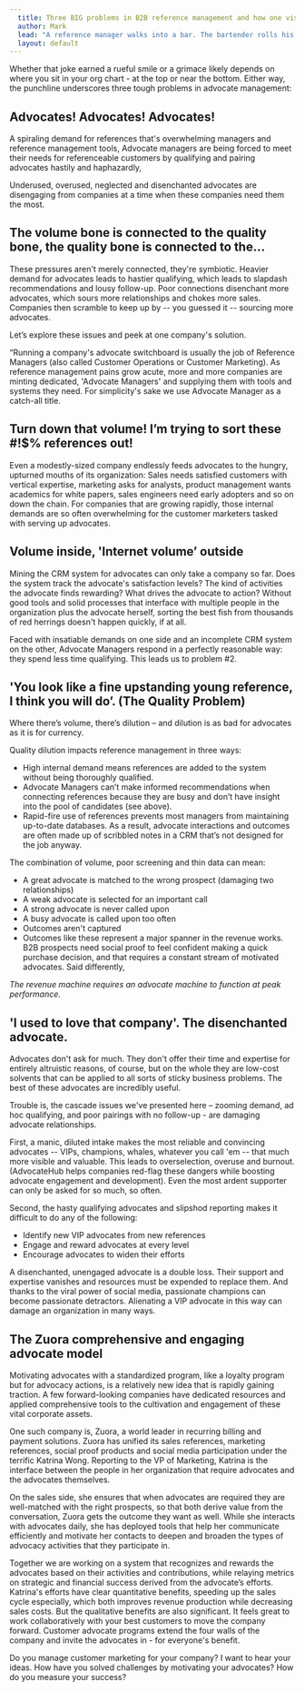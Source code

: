 ```yaml
---
  title: Three BIG problems in B2B reference management and how one visionary company is solving them
  author: Mark
  lead: "A reference manager walks into a bar. The bartender rolls his eyes and says, \"Let me guess, five of everything?\" The manager says, \"That was yesterday, now I need 20\"."
  layout: default
---
```

Whether that joke earned a rueful smile or a grimace likely depends on where you sit in your org chart - at the top or near the bottom. Either way, the punchline underscores three tough problems in advocate management: 

Advocates! Advocates! Advocates!
--------------------------------
A spiraling demand for references that's overwhelming managers and reference management tools,
Advocate managers are being forced to meet their needs for referenceable customers by qualifying and pairing advocates hastily and haphazardly,

Underused, overused, neglected and disenchanted advocates are disengaging from companies at a time when these companies need them the most.

The volume bone is connected to the quality bone, the quality bone is connected to the...
--------------------------------------------------------------------------------------------
These pressures aren't merely connected, they're symbiotic. Heavier demand for advocates leads to hastier qualifying, which leads to slapdash recommendations and lousy follow-up. Poor connections disenchant more advocates, which sours more relationships and chokes more sales. Companies then scramble to keep up by -- you guessed it -- sourcing more advocates.

Let’s explore these issues and peek at one company's solution.

“Running a company's advocate switchboard is usually the job of Reference Managers (also called Customer Operations or Customer Marketing). As reference management pains grow acute, more and more companies are minting dedicated, 'Advocate Managers' and supplying them with tools and systems they need. For simplicity's sake we use Advocate Manager as a catch-all title.

Turn down that volume! I’m trying to sort these #!$% references out!
--------------------------------------------------------------------
Even a modestly-sized company endlessly feeds advocates to the hungry, upturned mouths of its organization: Sales needs satisfied customers with vertical expertise, marketing asks for analysts, product management wants academics for white papers, sales engineers need early adopters and so on down the chain. For companies that are growing rapidly, those internal demands are so often overwhelming for the customer marketers tasked with serving up advocates.

Volume inside, 'Internet volume’ outside
----------------------------------------
Mining the CRM system for advocates can only take a company so far. Does the system track the advocate's satisfaction levels? The kind of activities the advocate finds rewarding? What drives the advocate to action? Without good tools and solid processes that interface with multiple people in the organization plus the advocate herself, sorting the best fish from thousands of red herrings doesn't happen quickly, if at all.

Faced with insatiable demands on one side and an incomplete CRM system on the other, Advocate Managers respond in a perfectly reasonable way: they spend less time qualifying. This leads us to problem #2.

'You look like a fine upstanding young reference, I think you will do’. (The Quality Problem)
---------------------------------------------------------------------------------------------
Where there’s volume, there’s dilution – and dilution is as bad for advocates as it is for currency.

Quality dilution impacts reference management in three ways:

* High internal demand means references are added to the system without being thoroughly 
  qualified.
* Advocate Managers can’t make informed recommendations when connecting references because they 
  are busy and don’t have insight into the pool of candidates (see above).
* Rapid-fire use of references prevents most managers from maintaining up-to-date databases. As 
  a result, advocate interactions and outcomes are often made up of scribbled notes in a CRM that’s not designed for the job anyway.

The combination of volume, poor screening and thin data can mean:

* A great advocate is matched to the wrong prospect (damaging two relationships)
* A weak advocate is selected for an important call
* A strong advocate is never called upon
* A busy advocate is called upon too often
* Outcomes aren't captured
* Outcomes like these represent a major spanner in the revenue works. B2B prospects need social 
  proof to feel confident making a quick purchase decision, and that requires a constant stream of motivated advocates. Said differently,

*The revenue machine requires an advocate machine to function at peak performance.*

'I used to love that company'. The disenchanted advocate.
---------------------------------------------------------

Advocates don't ask for much. They don't offer their time and expertise for entirely altruistic reasons, of course, but on the whole they are low-cost solvents that can be applied to all sorts of sticky business problems. The best of these advocates are incredibly useful.

Trouble is, the cascade issues we've presented here – zooming demand, ad hoc qualifying, and poor pairings with no follow-up - are damaging advocate relationships.

First, a manic, diluted intake makes the most reliable and convincing advocates -- VIPs, champions, whales, whatever you call 'em -- that much more visible and valuable. This leads to overselection, overuse and burnout. (AdvocateHub helps companies red-flag these dangers while boosting advocate engagement and development). Even the most ardent supporter can only be asked for so much, so often.


Second, the hasty qualifying advocates and slipshod reporting makes it difficult to do any of the following:

* Identify new VIP advocates from new references
* Engage and reward advocates at every level
* Encourage advocates to widen their efforts

A disenchanted, unengaged advocate is a double loss. Their support and expertise vanishes and resources must be expended to replace them. And thanks to the viral power of social media, passionate champions can become passionate detractors. Alienating a VIP advocate in this way can damage an organization in many ways.

The Zuora comprehensive and engaging advocate model
---------------------------------------------------
Motivating advocates with a standardized program, like a loyalty program but for advocacy actions, is a relatively new idea that is rapidly gaining traction. A few forward-looking companies have dedicated resources and applied comprehensive tools to the cultivation and engagement of these vital corporate assets.

One such company is, Zuora, a world leader in recurring billing and payment solutions. Zuora has unified its sales references, marketing references, social proof products and social media participation under the terrific Katrina Wong. Reporting to the VP of Marketing, Katrina is the interface between the people in her organization that require advocates and the advocates themselves.

On the sales side, she ensures that when advocates are required they are well-matched with the right prospects, so that both derive value from the conversation, Zuora gets the outcome they want as well. While she interacts with advocates daily, she has deployed tools that help her communicate efficiently and motivate her contacts to deepen and broaden the types of advocacy activities that they participate in.

Together we are working on a system that recognizes and rewards the advocates based on their activities and contributions, while relaying metrics on strategic and financial success derived from the advocate’s efforts. Katrina's efforts have clear quantitative benefits, speeding up the sales cycle especially, which both improves revenue production while decreasing sales costs. But the qualitative benefits are also significant. It feels great to work collaboratively with your best customers to move the company forward. Customer advocate programs extend the four walls of the company and invite the advocates in - for everyone's benefit.

Do you manage customer marketing for your company? I want to hear your ideas. How have you solved challenges by motivating your advocates? How do you measure your success?